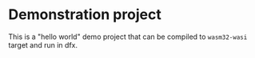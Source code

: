 # Demonstration project

This is a "hello world" demo project that can be compiled to `wasm32-wasi` target and run in dfx.


